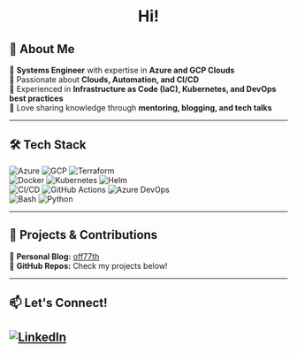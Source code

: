 <h1 align="center">Hi!</h1>

## 🚀 About Me
🔹 **Systems Engineer** with expertise in **Azure and GCP Clouds**  
🔹 Passionate about **Clouds, Automation, and CI/CD**  
🔹 Experienced in **Infrastructure as Code (IaC), Kubernetes, and DevOps best practices**  
🔹 Love sharing knowledge through **mentoring, blogging, and tech talks**  

---

## 🛠 **Tech Stack**
![Azure](https://img.shields.io/badge/Azure-0078D4?style=for-the-badge&logo=microsoft-azure&logoColor=white)
![GCP](https://img.shields.io/badge/GCP-ffffff?style=for-the-badge&logo=google-cloud&logoColor=grey)
![Terraform](https://img.shields.io/badge/Terraform-623CE4?style=for-the-badge&logo=terraform&logoColor=white)  
![Docker](https://img.shields.io/badge/Docker-2496ED?style=for-the-badge&logo=docker&logoColor=white)
![Kubernetes](https://img.shields.io/badge/Kubernetes-326CE5?style=for-the-badge&logo=kubernetes&logoColor=white)
![Helm](https://img.shields.io/badge/Helm-0F1689?style=for-the-badge&logo=helm&logoColor=white)  
![CI/CD](https://img.shields.io/badge/CI/CD-0A66C2?style=for-the-badge&logo=githubactions&logoColor=white)
![GitHub Actions](https://img.shields.io/badge/GitHub%20Actions-2088FF?style=for-the-badge&logo=github-actions&logoColor=white)
![Azure DevOps](https://img.shields.io/badge/Azure%20DevOps-0078D7?style=for-the-badge&logo=azure-devops&logoColor=white)  
![Bash](https://img.shields.io/badge/Bash-00103e?style=for-the-badge&logo=gnu-bash&logoColor=white)
![Python](https://img.shields.io/badge/Python-3776AB?style=for-the-badge&logo=python&logoColor=white)  

---

## 📂 **Projects & Contributions**
🔹 **Personal Blog:** [off77th](https://off77th.github.io/)  
🔹 **GitHub Repos:** Check my projects below!  

---

## 📫 **Let's Connect!**
[![LinkedIn](https://img.shields.io/badge/LinkedIn-Oleh%20Siedashev-blue?style=for-the-badge&logo=linkedin)](https://www.linkedin.com/in/oleh-siedashev/)  
---
